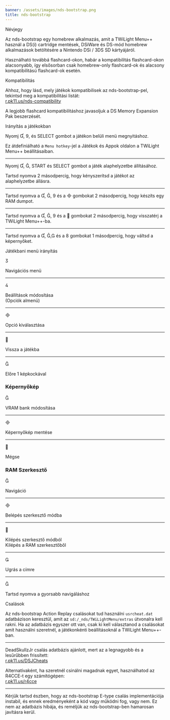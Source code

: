 ```yaml
---
banner: /assets/images/nds-bootstrap.png
title: nds-bootstrap
---
```


<div id="about" class="section-title">Névjegy</div>
<div class="section-body">
    <p>
        Az nds-bootstrap egy homebrew alkalmazás, amit a TWiLight Menu++ használ a DS(i) cartridge mentések, DSiWare és DS-mód homebrew alkalmazások betöltésére a Nintendo DSi / 3DS SD kártyájáról.
    </p>
    <p>
        Használható továbbá flashcard-okon, habár a kompatibilitás flashcard-okon alacsonyabb, így elsősorban csak homebrew-only flashcard-ok és alacsony kompatibilitású flashcard-ok esetén.
    </p>
</div>

<div id="compatibility" class="section-title">Kompatibilitás</div>
<div class="section-body">
    <p>
        Ahhoz, hogy lásd, mely játékok kompatibilisek az nds-bootstrap-pel, tekintsd meg a kompatibilitási listát:<br><a href="https://r.pk11.us/nds-compatibility">r.pk11.us/nds-compatibility</a>
    </p>
    <p>
        A legjobb flashcard kompatibilitáshoz javasoljuk a DS Memory Expansion Pak beszerzését.
    </p>
</div>

<div id="controls" class="section-title">Irányítás a játékokban</div>
<div class="section-body">
    <p>
        Nyomj &#xE004;, &#xE07A;, és SELECT gombot a játékon belüli menü megnyitáshoz.
    </p>
    <p>
        Ez átdefiniálható a <code>Menu hotkey</code>-jel a Játékok és Appok oldalon a TWiLight Menu++ beállításaiban.
    </p>
    <hr>
    <p>
        Nyomj &#xE004;, &#xE005;, START és SELECT gombot a játék alaphelyzetbe állításához.
    </p>
    <p>
        Tartsd nyomva 2 másodpercig, hogy kényszerítsd a játékot az alaphelyzetbe állásra.
    </p>
    <hr>
    <p>
        Tartsd nyomva a &#xE004;, &#xE005;, &#xE07A; és a &#xE000; gombokat 2 másodpercig, hogy készíts egy RAM dumpot.
    </p>
    <hr>
    <p>
        Tartsd nyomva a &#xE004;, &#xE005;, &#xE07A; és a &#xE001; gombokat 2 másodpercig, hogy visszatérj a TWiLight Menu++-ba.
    </p>
    <hr>
    <p>
        Tartsd nyomva a &#xE004;, &#xE005;,&#xE002; és a &#xE079; gombokat 1 másodpercig, hogy váltsd a képernyőket.
    </p>
</div>

<div id="menu-controls" class="section-title">Játékbani menü irányítás</div>
<div class="section-body">
    <div class="button-action-group">
        <p class="button-action button">&#xE07D;</p>
        <p class="button-action-text">Navigációs menü</p>
    </div>
    <hr>
    <div class="button-action-group">
        <p class="button-action button">&#xE07E;</p>
        <p class="button-action-text">Beállítások módosítása<br>(Opciók almenü)</p>
    </div>
    <hr>
    <div class="button-action-group">
        <p class="button-action button">&#xE000;</p>
        <p class="button-action-text">Opció kiválasztása</p>
    </div>
    <hr>
    <div class="button-action-group">
        <p class="button-action button">&#xE001;</p>
        <p class="button-action-text">Vissza a játékba</p>
    </div>
    <hr>
    <div class="button-action-group">
        <p class="button-action button">&#xE005;</p>
        <p class="button-action-text">Előre 1 képkockával</p>
    </div>
    <h3>Képernyőkép</h3>
    <div class="button-action-group">
        <p class="button-action button">&#xE006;</p>
        <p class="button-action-text">VRAM bank módosítása</p>
    </div>
    <hr>
    <div class="button-action-group">
        <p class="button-action button">&#xE000;</p>
        <p class="button-action-text">Képernyőkép mentése</p>
    </div>
    <hr>
    <div class="button-action-group">
        <p class="button-action button">&#xE001;</p>
        <p class="button-action-text">Mégse</p>
    </div>
    <h3>RAM Szerkesztő</h3>
    <div class="button-action-group">
        <p class="button-action button">&#xE006;</p>
        <p class="button-action-text">Navigáció</p>
    </div>
    <hr>
    <div class="button-action-group">
        <p class="button-action button">&#xE000;</p>
        <p class="button-action-text">Belépés szerkesztő módba</p>
    </div>
    <hr>
    <div class="button-action-group">
        <p class="button-action button">&#xE001;</p>
        <p class="button-action-text">Kilépés szerkesztő módból<br>Kilépés a RAM szerkesztőből</p>
    </div>
    <hr>
    <div class="button-action-group">
        <p class="button-action button">&#xE003;</p>
        <p class="button-action-text">Ugrás a címre</p>
    </div>
    <hr>
    <div class="button-action-group">
        <p class="button-action button">&#xE005;</p>
        <p class="button-action-text">Tartsd nyomva a gyorsabb navigáláshoz</p>
    </div>
</div>

<div id="cheats" class="section-title">Csalások</div>
<div class="section-body">
    <p>
        Az nds-bootstrap Action Replay csalásokat tud használni <code>usrcheat.dat</code> adatbázison keresztül, amit az <code>sd:/_nds/TWiLightMenu/extras</code> útvonalra kell rakni. Ha az adatbázis egyszer ott van, csak ki kell választanod a csalásokat amit használni szeretnél, a játékonkénti beállításoknál a TWiLight Menu++-ban.
    </p>
    <hr>
    <p>
        DeadSkullzJr csalás adatbázis ajánlott, mert az a legnagyobb és a lesűrűbben frissített:<br><a href="https://r.pk11.us/DSJCheats">r.pk11.us/DSJCheats</a>
    </p>
    <p>
        Alternatívaként, ha szeretnél csinálni magadnak egyet, használhatod az R4CCE-t egy számítógépen:<br><a href="https://r.pk11.us/r4cce">r.pk11.us/r4cce</a>
    </p>
    <hr>
    <p>
        Kérjük tartsd észben, hogy az nds-bootstrap E-type csalás implementációja instabil, és ennek eredményeként a kód vagy működni fog, vagy nem. Ez nem az adatbázis hibája, és reméljük az nds-bootstrap-ben hamarosan javításra kerül.
    </p>
</div>
